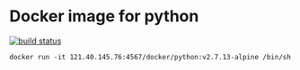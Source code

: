 # Docker image for python

[![build status](https://121.40.145.76/docker/python/badges/master/build.svg)](https://121.40.145.76/docker/python/commits/master)

```shell
docker run -it 121.40.145.76:4567/docker/python:v2.7.13-alpine /bin/sh
```
